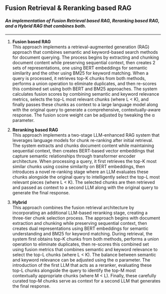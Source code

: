 ## Fusion Retrieval & Reranking based RAG
#### _An implementation of Fusion Retrieval based RAG, Reranking based RAG, and a Hybrid RAG that combines both._

---

1. **Fusion based RAG**<br>
This approach implements a retrieval-augmented generation (RAG) approach that combines semantic and keyword-based search methods for document querying. The process begins by extracting and chunking document content while preserving sequential context, then creates 2 sets of representations, one using BERT embeddings for semantic similarity and the other using BM25 for keyword matching. When a query is processed, it retrieves top-K chunks from both methods, performs a union operation to eliminate duplicates, and then re-scores this combined set using both BERT and BM25 approaches. The system calculates fusion scores by combining semantic and keyword relevance metrics, selects the top-L most relevant chunks (where L < K), and finally passes these chunks as context to a large language model along with the original query to generate a comprehensive, contextually-aware response. The fusion score weight can be adjusted by tweaking the α parameter. 

2. **Reranking based RAG**<br>
This approach implements a two-stage LLM-enhanced RAG system that leverages language models for chunk re-ranking after initial retrieval. The system extracts and chunks document content while maintaining sequential context, then creates BERT-based vector embeddings that capture semantic relationships through transformer encoder architecture. When processing a query, it first retrieves the top-K most similar chunks using cosine similarity on BERT embeddings, then introduces a novel re-ranking stage where an LLM evaluates these chunks alongside the original query to intelligently select the top-L most relevant pieces (where L < K). The selected chunks are then retrieved and passed as context to a second LLM along with the original query to generate the final response.

3. **Hybrid**<br>
This approach combines the fusion retrieval architecture by incorporating an additional LLM-based reranking stage, creating a three-tier chunk selection process. The approach begins with document extraction and chunking while preserving sequential context, then creates dual representations using BERT embeddings for semantic understanding and BM25 for keyword matching. During retrieval, the system first obtains top-K chunks from both methods, performs a union operation to eliminate duplicates, then re-scores this combined set using fusion metrics that combines semantic and keyword relevance to select the top-L chunks (where L < K). The balance between semantic and keyword relevance can be adjusted using the α parameter. The introduction of the first LLM that acts as a reranker, evaluating these top-L chunks alongside the query to identify the top-M most contextually appropriate chunks (where M < L). Finally, these carefully curated top-M chunks serve as context for a second LLM that generates the final response.
